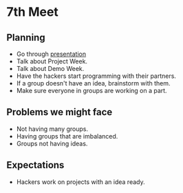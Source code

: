 # 7th Meet

## Planning

- Go through
  [presentation](https://github.com/SMHS-Programming/club/blob/ef47df64162248880e5083d2b6c83c20912fb31e/meetings/10_19_Meeting_VII.pdf)
- Talk about Project Week.
- Talk about Demo Week.
- Have the hackers start programming with their partners.
- If a group doesn't have an idea, brainstorm with them.
- Make sure everyone in groups are working on a part.

## Problems we might face

- Not having many groups.
- Having groups that are imbalanced.
- Groups not having ideas.

## Expectations

- Hackers work on projects with an idea ready.
